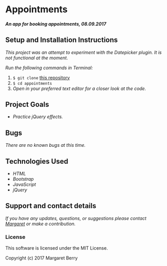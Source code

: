 # Appointments

#### _An app for booking appointments, 08.09.2017_

## Setup and Installation Instructions
_This project was an attempt to experiment with the Datepicker plugin. It is not functional at the moment._

_Run the following commands in Terminal:_

1. `$ git clone` [this repository](https://github.com/codemargaret/appointments.git)
2. `$ cd appointments`
3. _Open in your preferred text editor for a closer look at the code._

## Project Goals
* _Practice jQuery effects._

## Bugs
_There are no known bugs at this time._

## Technologies Used
* _HTML_
* _Bootstrap_
* _JavaScript_
* _jQuery_

## Support and contact details
_If you have any updates, questions, or suggestions please contact [Margaret] or make a contribution._

[Margaret]: mailto:codeberry1@gmail.com

### License
This software is licensed under the MIT License.

Copyright (c) 2017 Margaret Berry

